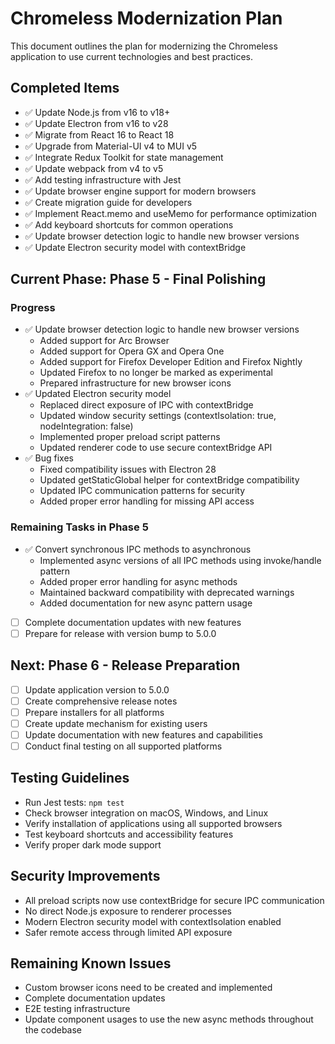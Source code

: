 # Chromeless Modernization Plan

This document outlines the plan for modernizing the Chromeless application to use current technologies and best practices.

## Completed Items

- ✅ Update Node.js from v16 to v18+
- ✅ Update Electron from v16 to v28
- ✅ Migrate from React 16 to React 18
- ✅ Upgrade from Material-UI v4 to MUI v5
- ✅ Integrate Redux Toolkit for state management
- ✅ Update webpack from v4 to v5
- ✅ Add testing infrastructure with Jest
- ✅ Update browser engine support for modern browsers
- ✅ Create migration guide for developers
- ✅ Implement React.memo and useMemo for performance optimization
- ✅ Add keyboard shortcuts for common operations
- ✅ Update browser detection logic to handle new browser versions
- ✅ Update Electron security model with contextBridge

## Current Phase: Phase 5 - Final Polishing

### Progress
- ✅ Update browser detection logic to handle new browser versions
  - Added support for Arc Browser
  - Added support for Opera GX and Opera One
  - Added support for Firefox Developer Edition and Firefox Nightly
  - Updated Firefox to no longer be marked as experimental
  - Prepared infrastructure for new browser icons
- ✅ Updated Electron security model
  - Replaced direct exposure of IPC with contextBridge
  - Updated window security settings (contextIsolation: true, nodeIntegration: false)
  - Implemented proper preload script patterns
  - Updated renderer code to use secure contextBridge API
- ✅ Bug fixes
  - Fixed compatibility issues with Electron 28
  - Updated getStaticGlobal helper for contextBridge compatibility
  - Updated IPC communication patterns for security
  - Added proper error handling for missing API access

### Remaining Tasks in Phase 5
- ✅ Convert synchronous IPC methods to asynchronous
  - Implemented async versions of all IPC methods using invoke/handle pattern
  - Added proper error handling for async methods
  - Maintained backward compatibility with deprecated warnings
  - Added documentation for new async pattern usage
- [ ] Complete documentation updates with new features
- [ ] Prepare for release with version bump to 5.0.0

## Next: Phase 6 - Release Preparation
- [ ] Update application version to 5.0.0
- [ ] Create comprehensive release notes
- [ ] Prepare installers for all platforms
- [ ] Create update mechanism for existing users
- [ ] Update documentation with new features and capabilities
- [ ] Conduct final testing on all supported platforms

## Testing Guidelines
- Run Jest tests: `npm test`
- Check browser integration on macOS, Windows, and Linux
- Verify installation of applications using all supported browsers
- Test keyboard shortcuts and accessibility features
- Verify proper dark mode support

## Security Improvements
- All preload scripts now use contextBridge for secure IPC communication
- No direct Node.js exposure to renderer processes
- Modern Electron security model with contextIsolation enabled
- Safer remote access through limited API exposure

## Remaining Known Issues
- Custom browser icons need to be created and implemented
- Complete documentation updates
- E2E testing infrastructure
- Update component usages to use the new async methods throughout the codebase